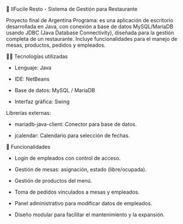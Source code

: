 🍝 IlFucile Resto - Sistema de Gestión para Restaurante

Proyecto final de Argentina Programa: es una aplicación de escritorio desarrollada en Java, con conexión a base de datos MySQL/MariaDB usando  JDBC (Java Database Connectivity), diseñada para la gestión completa de un restaurante.
Incluye funcionalidades para el manejo de mesas, productos, pedidos y empleados.

🧑‍💻 Tecnologías utilizadas

 - Lenguaje: Java

 - IDE: NetBeans

 - Base de datos: MySQL / MariaDB

- Interfaz gráfica: Swing

Librerías externas:

 - mariadb-java-client: Conector para base de datos.

 - jcalendar: Calendario para selección de fechas.

🔑 Funcionalidades

- Login de empleados con control de acceso.

- Gestión de mesas: asignación, estado (libre/ocupada).

- Gestión de productos del menú.

- Toma de pedidos vinculados a mesas y empleados.

- Panel administrativo para modificar datos de empleados.

- Diseño modular para facilitar el mantenimiento y la expansión.
